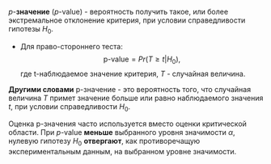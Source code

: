 $p$-**значение** ($p$-value) - вероятность получить такое, или более экстремальное отклонение критерия, при условии справедливости гипотезы $H_0$.

- Для право-стороннего теста:$$\text{p-value}=Pr(T\geq t | H_0),$$где t-наблюдаемое значение критерия, $T$ - случайная величина.

**Другими словами** p-значение - это вероятность того, что случайная величина  $T$ примет значение больше или равно наблюдаемого значения $t$, при условии справедливости $H_0$.

Оценка p-значения часто используется вместо оценки критической области. При $p$-value **меньше** выбранного уровня значимости $\alpha$, нулевую гипотезу $H_0$ **отвергают**, как противоречащую экспериментальным данным, на выбранном уровне значимости.